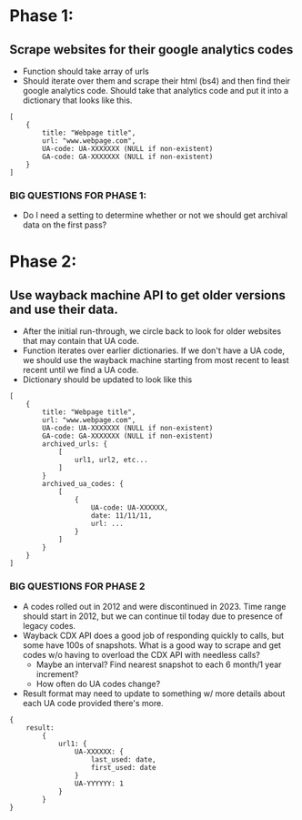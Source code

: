 # Phase 1:

## Scrape websites for their google analytics codes

- Function should take array of urls
- Should iterate over them and scrape their html (bs4) and then find their google analytics code. Should take that analytics code and put it into a dictionary that looks like this.

```
[
    {
        title: "Webpage title",
        url: "www.webpage.com",
        UA-code: UA-XXXXXXX (NULL if non-existent)
        GA-code: GA-XXXXXXX (NULL if non-existent)
    }
]
```

### BIG QUESTIONS FOR PHASE 1:
- Do I need a setting to determine whether or not we should get archival data on the first pass?

# Phase 2:

## Use wayback machine API to get older versions and use their data.

- After the initial run-through, we circle back to look for older websites that may contain that UA code.
- Function iterates over earlier dictionaries. If we don't have a UA code, we should use the wayback machine starting from most recent to least recent until we find a UA code.
- Dictionary should be updated to look like this

```
[
    {
        title: "Webpage title",
        url: "www.webpage.com",
        UA-code: UA-XXXXXXX (NULL if non-existent)
        GA-code: GA-XXXXXXX (NULL if non-existent)
        archived_urls: {
            [
                url1, url2, etc...
            ]
        }
        archived_ua_codes: {
            [
                {
                    UA-code: UA-XXXXXX,
                    date: 11/11/11,
                    url: ...
                }
            ]
        }
    }
]
```

### BIG QUESTIONS FOR PHASE 2

- A codes rolled out in 2012 and were discontinued in 2023. Time range should start in 2012, but we can continue til today due to presence of legacy codes.
- Wayback CDX API does a good job of responding quickly to calls, but some have 100s of snapshots. What is a good way to scrape and get codes w/o having to overload the CDX API with needless calls?
    - Maybe an interval? Find nearest snapshot to each 6 month/1 year increment?
    - How often do UA codes change?
- Result format may need to update to something w/ more details about each UA code provided there's more.

```
{
    result:
        {
            url1: {
                UA-XXXXXX: {
                    last_used: date,
                    first_used: date
                }
                UA-YYYYYY: 1
            }
        }
}
```